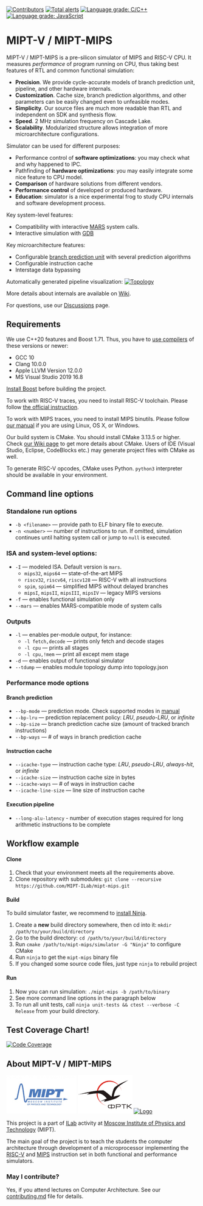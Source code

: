[![Contributors](https://img.shields.io/github/contributors/mipt-ilab/mipt-mips?label=Contributors)](https://github.com/MIPT-ILab/mipt-mips/graphs/contributors)
[![Total alerts](https://img.shields.io/lgtm/alerts/g/MIPT-ILab/mipt-mips.svg?logo=lgtm&logoWidth=18)](https://lgtm.com/projects/g/MIPT-ILab/mipt-mips/alerts/)
[![Language grade: C/C++](https://img.shields.io/lgtm/grade/cpp/g/MIPT-ILab/mipt-mips.svg?logo=lgtm&logoWidth=18)](https://lgtm.com/projects/g/MIPT-ILab/mipt-mips/context:cpp)
[![Language grade: JavaScript](https://img.shields.io/lgtm/grade/javascript/g/MIPT-ILab/mipt-mips.svg?logo=lgtm&logoWidth=18)](https://lgtm.com/projects/g/MIPT-ILab/mipt-mips/context:javascript)

# MIPT-V / MIPT-MIPS

MIPT-V / MIPT-MIPS is a pre-silicon simulator of MIPS and RISC-V CPU. It measures _performance_ of program running on CPU, thus taking best features of RTL and common functional simulation:
* **Precision**. We provide cycle-accurate models of branch prediction unit, pipeline, and other hardware internals.
* **Customization**. Cache size, branch prediction algorithms, and other parameters can be easily changed even to unfeasible modes.
* **Simplicity**. Our source files are much more readable than RTL and independent on SDK and synthesis flow.
* **Speed**. 2 MHz simulation frequency on Cascade Lake.
* **Scalability**. Modularized structure allows integration of more microarchitecture configurations.

Simulator can be used for different purposes:
* Performance control of **software optimizations**: you may check what and why happened to IPC.
* Pathfinding of **hardware optimizations**: you may easily integrate some nice feature to CPU model.
* **Comparison** of hardware solutions from different vendors.
* **Performance control** of developed or produced hardware.
* **Education**: simulator is a nice experimental frog to study CPU internals and software development process.

Key system-level features:
* Compatibility with interactive [MARS](https://github.com/MIPT-ILab/mipt-mips/wiki/MARS-syscalls) system calls.
* Interactive simulation with [GDB](https://github.com/MIPT-ILab/mipt-mips/wiki/Interactive-simulation-with-GDB)

Key microarchitecture features:
* Configurable [branch prediction unit](https://github.com/MIPT-ILab/mipt-mips/wiki/BPU-model) with several prediction algorithms
* Configurable instruction cache
* Interstage data bypassing

Automatically generated pipeline visualization:
[![Topology](https://raw.githubusercontent.com/wiki/MIPT-ILab/mipt-mips/topology.png)](https://github.com/MIPT-ILab/mipt-mips/tree/master/visualizer)

More details about internals are available on [Wiki](https://github.com/MIPT-ILab/mipt-mips/wiki/Home/).

For questions, use our [Discussions](https://github.com/MIPT-ILab/mipt-mips/discussions) page.

## Requirements

We use C++20 features and Boost 1.71. Thus, you have to [use compilers](https://github.com/MIPT-ILab/mipt-mips/wiki/C-compilers) of these versions or newer:
* GCC 10
* Clang 10.0.0
* Apple LLVM Version 12.0.0
* MS Visual Studio 2019 16.8

[Install Boost](https://github.com/MIPT-ILab/mipt-mips/wiki/Required-libraries) before building the project.

To work with RISC-V traces, you need to install RISC-V toolchain. Please follow [the official instruction](https://github.com/riscv/riscv-gnu-toolchain/blob/master/README.md).

To work with MIPS traces, you need to install MIPS binutils. Please follow [our manual](https://github.com/MIPT-ILab/mipt-mips/wiki/MIPS-binutils) if you are using Linux, OS X, or Windows.

Our build system is CMake. You should install CMake 3.13.5 or higher.
Check [our Wiki page](https://github.com/MIPT-ILab/mipt-mips/wiki/CMake) to get more details about CMake.
Users of IDE (Visual Studio, Eclipse, CodeBlocks etc.) may generate project files with CMake as well.

To generate RISC-V opcodes, CMake uses Python. `python3` interpreter should be available in your environment.

## Command line options

### Standalone run options

* `-b <filename>` — provide path to ELF binary file to execute.
* `-n <number>` — number of instructions to run. If omitted, simulation continues until halting system call or jump to `null` is executed.

### ISA and system-level options:

* `-I` — modeled ISA. Default version is `mars`.
    * `mips32`, `mips64` — state-of-the-art MIPS
    * `riscv32`, `riscv64`, `riscv128` — RISC-V with all instructions
    * `spim`, `spim64` — simplified MIPS without delayed branches
    * `mipsI`, `mipsII`, `mipsIII`, `mipsIV` — legacy MIPS versions
* `-f` — enables functional simulation only
* `--mars` — enables MARS-compatible mode of system calls

### Outputs
* `-l` — enables per-module output, for instance:
    * `-l fetch,decode` — prints only fetch and decode stages
    * `-l cpu` —  prints all stages
    * `-l cpu,!mem` —  print all except mem stage
* `-d` — enables output of functional simulator
* `--tdump` — enables module topology dump into topology.json

### Performance mode options

#### Branch prediction
* `--bp-mode` — prediction mode. Check supported modes in [manual](https://github.com/MIPT-ILab/mipt-mips/wiki/BPU-model)
* `--bp-lru` — prediction replacement policy: _LRU_, _pseudo-LRU_, or _infinite_
* `--bp-size` — branch prediction cache size (amount of tracked branch instructions)
* `--bp-ways` — # of ways in branch prediction cache

#### Instruction cache
* `--icache-type` — instruction cache type: _LRU_, _pseudo-LRU_, _always-hit_, or _infinite_
* `--icache-size` — instruction cache size in bytes
* `--icache-ways` — # of ways in instruction cache
* `--icache-line-size` — line size of instruction cache

#### Execution pipeline
* `--long-alu-latency` - number of execution stages required for long arithmetic instructions to be complete

## Workflow example

#### Clone
  1. Check that your environment meets all the requirements above.
  1. Clone repository with submodules: `git clone --recursive https://github.com/MIPT-ILab/mipt-mips.git`
#### Build
To build simulator faster, we recommend to [install Ninja](https://github.com/ninja-build/ninja/wiki/Pre-built-Ninja-packages).
  1. Create a **new** build directory somewhere, then cd into it: `mkdir /path/to/your/build/directory`
  1. Go to the build directory: `cd /path/to/your/build/directory`
  1. Run `cmake /path/to/mipt-mips/simulator -G "Ninja"` to configure CMake
  1. Run `ninja` to get the `mipt-mips` binary file
  1. If you changed some source code files, just type `ninja` to rebuild project
#### Run
  1. Now you can run simulation: `./mipt-mips -b /path/to/binary`
  1. See more command line options in the paragraph below
  1. To run all unit tests, call `ninja unit-tests && ctest --verbose -C Release` from your build directory.

## Test Coverage Chart!

[![Code Coverage](https://codecov.io/gh/MIPT-ILab/mipt-mips/branch/master/graphs/tree.svg)](https://codecov.io/gh/MIPT-ILab/mipt-mips)

## About MIPT-V / MIPT-MIPS

[![](https://github.com/MIPT-ILab/ca-lectures/blob/master/images/mipt-eng.jpg?raw=true)](https://mipt.ru/english)
[![](https://github.com/MIPT-ILab/ca-lectures/blob/master/images/drec.gif?raw=true)](https://mipt.ru/drec/)
[![Logo](https://avatars2.githubusercontent.com/u/13999586?s=100)](https://mipt-ilab.github.io/)

This project is a part of [ILab](https://mipt-ilab.github.io/) activity at [Moscow Institute of Physics and Technology](http://phystech.edu/) (MIPT).

The main goal of the project is to teach the students the computer architecture through development of a microprocessor implementing the [RISC-V](http://en.wikipedia.org/wiki/RISC-V) and [MIPS](http://en.wikipedia.org/wiki/MIPS32) instruction set in both functional and performance simulators.

### May I contribute?

Yes, if you attend lectures on Computer Architecture. See our [contributing.md](contributing.md) file for details.
